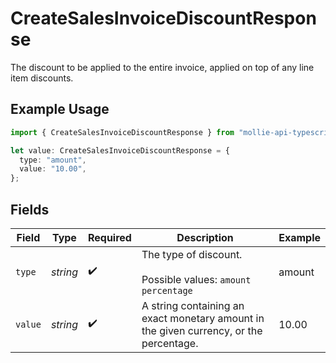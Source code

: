 # CreateSalesInvoiceDiscountResponse

The discount to be applied to the entire invoice, applied on top of any line item discounts.

## Example Usage

```typescript
import { CreateSalesInvoiceDiscountResponse } from "mollie-api-typescript/models/operations";

let value: CreateSalesInvoiceDiscountResponse = {
  type: "amount",
  value: "10.00",
};
```

## Fields

| Field                                                                                  | Type                                                                                   | Required                                                                               | Description                                                                            | Example                                                                                |
| -------------------------------------------------------------------------------------- | -------------------------------------------------------------------------------------- | -------------------------------------------------------------------------------------- | -------------------------------------------------------------------------------------- | -------------------------------------------------------------------------------------- |
| `type`                                                                                 | *string*                                                                               | :heavy_check_mark:                                                                     | The type of discount.<br/><br/>Possible values: `amount` `percentage`                  | amount                                                                                 |
| `value`                                                                                | *string*                                                                               | :heavy_check_mark:                                                                     | A string containing an exact monetary amount in the given currency, or the percentage. | 10.00                                                                                  |